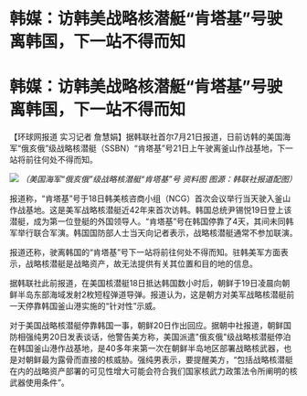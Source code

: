# 韩媒：访韩美战略核潜艇“肯塔基”号驶离韩国，下一站不得而知

# 韩媒：访韩美战略核潜艇“肯塔基”号驶离韩国，下一站不得而知

【环球网报道 实习记者
詹慧娟】据韩联社首尔7月21日报道，日前访韩的美国海军“俄亥俄”级战略核潜艇（SSBN）“肯塔基”号21日上午驶离釜山作战基地，下一站将前往何处不得而知。

![](https://inews.gtimg.com/om_bt/OqDd_7DdhBdAK3MLrdrlAeK5Y1gX2F26RKZFz30nLpUccAA/1000)
_（美国海军“俄亥俄”级战略核潜艇“肯塔基”号 资料图 图源：韩联社报道配图）_

报道称，“肯塔基”号于18日韩美核咨商小组（NCG）首次会议举行当天驶入釜山作战基地。这是美军战略核潜艇近42年来首次访韩。韩国总统尹锡悦19日登上该潜艇，成为第一位登艇的外国领导人。“肯塔基”号在韩国停靠了4天，其间未同韩军举行联合军演。韩国国防部人士当天向记者表示，战略核潜艇通常不参加联演。

报道还称，驶离韩国的“肯塔基”号下一站将前往何处不得而知。驻韩美军方面表示，战略核潜艇是战略资产，故无法提供有关其位置和目的地的信息。

据韩联社此前报道，在美国核潜艇18日抵达韩国数小时后，朝鲜于19日凌晨向朝鲜半岛东部海域发射2枚短程弹道导弹。报道认为，这是朝方对美军战略核潜艇前一天停靠韩国釜山港实施的“针对性”示威。

对于美国战略核潜艇停靠韩国一事，朝鲜20日作出回应。据朝中社报道，朝鲜国防相强纯男20日发表谈话，他警告美方称，美国派遣"俄亥俄"级战略核潜艇停泊在韩国釜山港作战基地，是40多年来第一次在朝鲜半岛地区部署战略核武器，也是对朝鲜最为露骨而直接的核威胁。强纯男表示，要提醒美方，“包括战略核潜艇在内的战略资产部署的可见性增大可能会符合我们国家核武力政策法令所阐明的核武器使用条件”。

